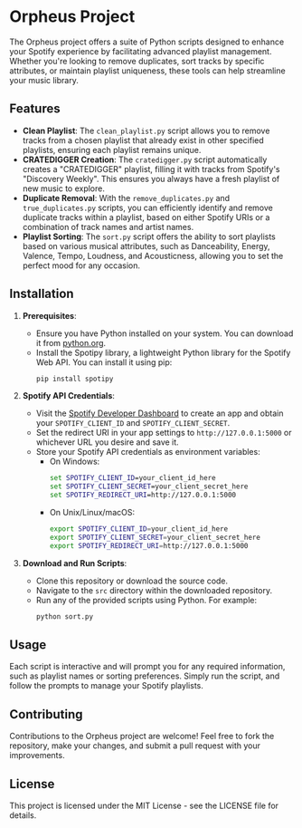 # Orpheus Project

The Orpheus project offers a suite of Python scripts designed to enhance your Spotify experience by facilitating advanced playlist management. Whether you're looking to remove duplicates, sort tracks by specific attributes, or maintain playlist uniqueness, these tools can help streamline your music library.

## Features

- **Clean Playlist**: The `clean_playlist.py` script allows you to remove tracks from a chosen playlist that already exist in other specified playlists, ensuring each playlist remains unique.
- **CRATEDIGGER Creation**: The `cratedigger.py` script automatically creates a "CRATEDIGGER" playlist, filling it with tracks from Spotify's "Discovery Weekly". This ensures you always have a fresh playlist of new music to explore.
- **Duplicate Removal**: With the `remove_duplicates.py` and `true_duplicates.py` scripts, you can efficiently identify and remove duplicate tracks within a playlist, based on either Spotify URIs or a combination of track names and artist names.
- **Playlist Sorting**: The `sort.py` script offers the ability to sort playlists based on various musical attributes, such as Danceability, Energy, Valence, Tempo, Loudness, and Acousticness, allowing you to set the perfect mood for any occasion.

## Installation

1. **Prerequisites**:
    - Ensure you have Python installed on your system. You can download it from [python.org](https://www.python.org/downloads/).
    - Install the Spotipy library, a lightweight Python library for the Spotify Web API. You can install it using pip:
        ```sh
        pip install spotipy
        ```

2. **Spotify API Credentials**:
    - Visit the [Spotify Developer Dashboard](https://developer.spotify.com/dashboard/applications) to create an app and obtain your `SPOTIFY_CLIENT_ID` and `SPOTIFY_CLIENT_SECRET`.
    - Set the redirect URI in your app settings to `http://127.0.0.1:5000` or whichever URL you desire and save it.
    - Store your Spotify API credentials as environment variables:
        - On Windows:
            ```cmd
            set SPOTIFY_CLIENT_ID=your_client_id_here
            set SPOTIFY_CLIENT_SECRET=your_client_secret_here
            set SPOTIFY_REDIRECT_URI=http://127.0.0.1:5000
            ```
        - On Unix/Linux/macOS:
            ```sh
            export SPOTIFY_CLIENT_ID=your_client_id_here
            export SPOTIFY_CLIENT_SECRET=your_client_secret_here
            export SPOTIFY_REDIRECT_URI=http://127.0.0.1:5000
            ```

3. **Download and Run Scripts**:
    - Clone this repository or download the source code.
    - Navigate to the `src` directory within the downloaded repository.
    - Run any of the provided scripts using Python. For example:
        ```sh
        python sort.py
        ```

## Usage

Each script is interactive and will prompt you for any required information, such as playlist names or sorting preferences. Simply run the script, and follow the prompts to manage your Spotify playlists.

## Contributing

Contributions to the Orpheus project are welcome! Feel free to fork the repository, make your changes, and submit a pull request with your improvements.

## License

This project is licensed under the MIT License - see the LICENSE file for details.
